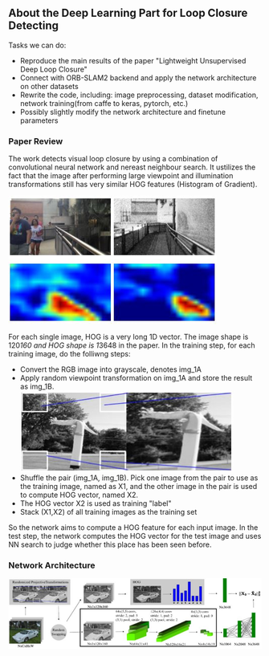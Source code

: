 ## **About the Deep Learning Part for Loop Closure Detecting**

Tasks we can do:

* Reproduce the main results of the paper "Lightweight Unsupervised Deep Loop Closure"
* Connect with ORB-SLAM2 backend and apply the network architecture on other datasets
* Rewrite the code, including: image preprocessing, dataset modification, network training(from caffe to keras, pytorch, etc.) 
* Possibly slightly modify the network architecture and finetune parameters

[//]: # (Image References)

[image1]: test_images/cnn_loopClosure_fig1.JPG "HOG_match"
[image2]: test_images/cnn_loopClosure_fig2.JPG "viewpoint_warp"
[image3]: test_images/cnn_loopClosure_fig3.JPG "network_semantic"


### Paper Review

The work detects visual loop closure by using a combination of convolutional neural network and nereast neighbour search. It ustilizes the
fact that the image after performing large viewpoint and illumination transformations still has very similar HOG features (Histogram of Gradient).

![alt text][image1]

For each single image, HOG is a very long 1D vector. The image shape is 120*160 and HOG shape is 1*3648 in the paper. In the training step, for each training image, do the folliwng steps:

* Convert the RGB image into grayscale, denotes img_1A
* Apply random viewpoint transformation on img_1A and store the result as img_1B.
![alt text][image2]
* Shuffle the pair (img_1A, img_1B). Pick one image from the pair to use as the training image, named as X1, and the other image in the pair is used to compute HOG vector, named X2.
* The HOG vector X2 is used as training "label" 
* Stack (X1,X2) of all training images as the training set

So the network aims to compute a HOG feature for each input image. In the test step, the network computes the HOG vector for the test image
and uses NN search to judge whether this place has been seen before.

### Network Architecture
![alt text][image3]

